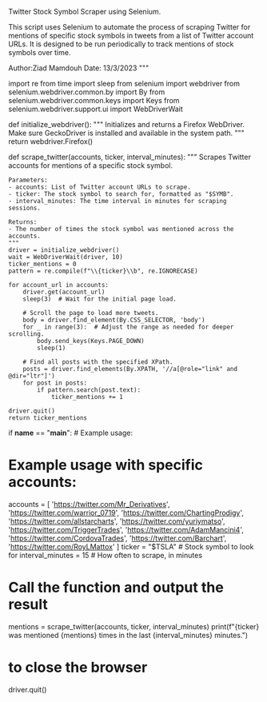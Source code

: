 Twitter Stock Symbol Scraper using Selenium.

This script uses Selenium to automate the process of scraping Twitter for mentions of specific stock symbols
in tweets from a list of Twitter account URLs. It is designed to be run periodically to track mentions
of stock symbols over time.

Author:Ziad Mamdouh
Date: 13/3/2023
"""

import re
from time import sleep
from selenium import webdriver
from selenium.webdriver.common.by import By
from selenium.webdriver.common.keys import Keys
from selenium.webdriver.support.ui import WebDriverWait

def initialize_webdriver():
    """
    Initializes and returns a Firefox WebDriver.
    Make sure GeckoDriver is installed and available in the system path.
    """
    return webdriver.Firefox()

def scrape_twitter(accounts, ticker, interval_minutes):
    """
    Scrapes Twitter accounts for mentions of a specific stock symbol.

    Parameters:
    - accounts: List of Twitter account URLs to scrape.
    - ticker: The stock symbol to search for, formatted as "$SYMB".
    - interval_minutes: The time interval in minutes for scraping sessions.

    Returns:
    - The number of times the stock symbol was mentioned across the accounts.
    """
    driver = initialize_webdriver()
    wait = WebDriverWait(driver, 10)
    ticker_mentions = 0
    pattern = re.compile(f"\\{ticker}\\b", re.IGNORECASE)

    for account_url in accounts:
        driver.get(account_url)
        sleep(3)  # Wait for the initial page load.

        # Scroll the page to load more tweets.
        body = driver.find_element(By.CSS_SELECTOR, 'body')
        for _ in range(3):  # Adjust the range as needed for deeper scrolling.
            body.send_keys(Keys.PAGE_DOWN)
            sleep(1)

        # Find all posts with the specified XPath.
        posts = driver.find_elements(By.XPATH, '//a[@role="link" and @dir="ltr"]')
        for post in posts:
            if pattern.search(post.text):
                ticker_mentions += 1

    driver.quit()
    return ticker_mentions

if __name__ == "__main__":
    # Example usage:
# Example usage with specific accounts:
accounts = [
    'https://twitter.com/Mr_Derivatives',
    'https://twitter.com/warrior_0719',
    'https://twitter.com/ChartingProdigy',
    'https://twitter.com/allstarcharts',
    'https://twitter.com/yuriymatso',
    'https://twitter.com/TriggerTrades',
    'https://twitter.com/AdamMancini4',
    'https://twitter.com/CordovaTrades',
    'https://twitter.com/Barchart',
    'https://twitter.com/RoyLMattox'
]
ticker = "$TSLA"  # Stock symbol to look for
interval_minutes = 15  # How often to scrape, in minutes

# Call the function and output the result
mentions = scrape_twitter(accounts, ticker, interval_minutes)
print(f"{ticker} was mentioned {mentions} times in the last {interval_minutes} minutes.")

# to close the browser
driver.quit()

